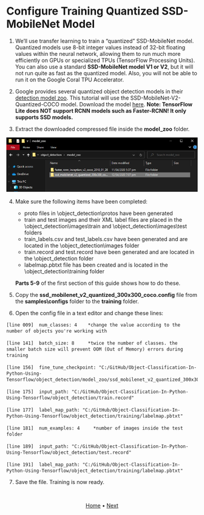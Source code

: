 # Configure Training Quantized SSD-MobileNet Model

1. We’ll use transfer learning to train a “quantized” SSD-MobileNet model. Quantized models use 8-bit integer values instead of 32-bit floating values within the neural network, allowing them to run much more efficiently on GPUs or specialized TPUs (TensorFlow Processing Units). You can also use a standard **SSD-MobileNet model V1 or V2**, but it will not run quite as fast as the quantized model. Also, you will not be able to run it on the Google Coral TPU Accelerator.

2. Google provides several quantized object detection models in their [detection model zoo](https://github.com/tensorflow/models/blob/master/research/object_detection/g3doc/detection_model_zoo.md). This tutorial will use the SSD-MobileNet-V2-Quantized-COCO model. Download the model [here](http://download.tensorflow.org/models/object_detection/ssd_mobilenet_v2_quantized_300x300_coco_2019_01_03.tar.gz). **Note: TensorFlow Lite does NOT support RCNN models such as Faster-RCNN! It only supports SSD models.**

3. Extract the downloaded compressed file inside the **model_zoo** folder.

<p align="center">
    <img src="..\images\extract-ssd-mobilenet-quantized.png">
<p>

4. Make sure the following items have been completed:

    + proto files in \object_detection\protos have been generated
    + train and test images and their XML label files are placed in the \object_detection\images\train and \object_detection\images\test folders
    + train_labels.csv and test_labels.csv have been generated and are located in the \object_detection\images folder
    + train.record and test.record have been generated and are located in the \object_detection folder
    + labelmap.pbtxt file has been created and is located in the \object_detection\training folder

    **Parts 5-9** of the first section of this guide shows how to do these.

5. Copy the **ssd_mobilenet_v2_quantized_300x300_coco.config** file from the **samples\configs** folder to the **training** folder. 

6. Open the config file in a text editor and change these lines:
```
[line 009]  num_classes: 4    *change the value according to the number of objects you're working with

[line 141]  batch_size: 8     *twice the number of classes. the smaller batch size will prevent OOM (Out of Memory) errors during training

[line 156]  fine_tune_checkpoint: "C:/GitHub/Object-Classification-In-Python-Using-Tensorflow/object_detection/model_zoo/ssd_mobilenet_v2_quantized_300x300_coco_2019_01_03/model.ckpt"

[line 175]  input_path: "C:/GitHub/Object-Classification-In-Python-Using-Tensorflow/object_detection/train.record"

[line 177]  label_map_path: "C:/GitHub/Object-Classification-In-Python-Using-Tensorflow/object_detection/training/labelmap.pbtxt"

[line 181]  num_examples: 4     *number of images inside the test folder

[line 189]  input_path: "C:/GitHub/Object-Classification-In-Python-Using-Tensorflow/object_detection/test.record"

[line 191]  label_map_path: "C:/GitHub/Object-Classification-In-Python-Using-Tensorflow/object_detection/training/labelmap.pbtxt"
```

7. Save the file. Training is now ready.

<br>
<p align="center">
  <a href="https://github.com/JeiEmDSea/Object-Classification-In-Python-Using-Tensorflow">Home</a>
  <span>•</span>
  <a href="https://github.com/JeiEmDSea/Object-Classification-In-Python-Using-Tensorflow/blob/master/documentation/tflite_for_raspi/run_the_training.md">Next</a>
</p>